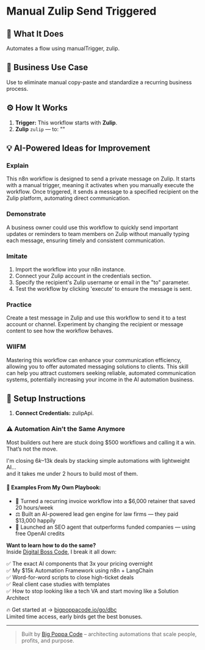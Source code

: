 # Manual Zulip Send Triggered
  ## 🚀 What It Does
  Automates a flow using manualTrigger, zulip.
  
  ## 💼 Business Use Case
  Use to eliminate manual copy-paste and standardize a recurring business process.
  
  ## ⚙️ How It Works
  1. **Trigger:** This workflow starts with **Zulip**.
  2. **Zulip** `zulip` — to: ""
  
  ## 💡 AI-Powered Ideas for Improvement
  ### Explain
This n8n workflow is designed to send a private message on Zulip. It starts with a manual trigger, meaning it activates when you manually execute the workflow. Once triggered, it sends a message to a specified recipient on the Zulip platform, automating direct communication.

### Demonstrate
A business owner could use this workflow to quickly send important updates or reminders to team members on Zulip without manually typing each message, ensuring timely and consistent communication.

### Imitate
1. Import the workflow into your n8n instance.
2. Connect your Zulip account in the credentials section.
3. Specify the recipient's Zulip username or email in the "to" parameter.
4. Test the workflow by clicking 'execute' to ensure the message is sent.

### Practice
Create a test message in Zulip and use this workflow to send it to a test account or channel. Experiment by changing the recipient or message content to see how the workflow behaves.

### WIIFM
Mastering this workflow can enhance your communication efficiency, allowing you to offer automated messaging solutions to clients. This skill can help you attract customers seeking reliable, automated communication systems, potentially increasing your income in the AI automation business.
  
  ## 🔧 Setup Instructions
  1. **Connect Credentials:** zulipApi.
  
### ⚠️ Automation Ain’t the Same Anymore

Most builders out here are stuck doing $500 workflows and calling it a win.  
That’s not the move.  

I'm closing $6k–$13k deals by stacking simple automations with lightweight AI...  
and it takes me under 2 hours to build most of them.

#### 🧠 Examples From My Own Playbook:
- 🔁 Turned a recurring invoice workflow into a $6,000 retainer that saved 20 hours/week  
- ⚖️ Built an AI-powered lead gen engine for law firms — they paid $13,000 happily  
- 🚀 Launched an SEO agent that outperforms funded companies — using free OpenAI credits  

**Want to learn how to do the same?**  
Inside [Digital Boss Code](https://bigpoppacode.io/go/dbc), I break it all down:

✅ The exact AI components that 3x your pricing overnight  
✅ My $15k Automation Framework using n8n + LangChain  
✅ Word-for-word scripts to close high-ticket deals  
✅ Real client case studies with templates  
✅ How to stop looking like a tech VA and start moving like a Solution Architect  

🔥 Get started at → [bigpoppacode.io/go/dbc](https://bigpoppacode.io/go/dbc)  
Limited time access, early birds get the best bonuses.

---
> Built by [Big Poppa Code](https://bigpoppacode.io) – architecting automations that scale people, profits, and purpose.
  